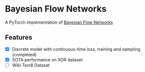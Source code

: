 # Bayesian Flow Networks

A PyTorch implementation of [Bayesian Flow Networks](https://arxiv.org/abs/2308.07037)

## Features

- [x] Discrete model with continuous-time loss, training and sampling (completed)
- [x] SOTA performance on XOR dataset
- [ ] Wiki Text8 Dataset
